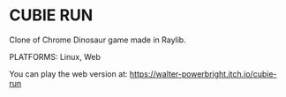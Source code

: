 <h1>CUBIE RUN</h1>

Clone of Chrome Dinosaur game made in Raylib.

PLATFORMS: Linux, Web

You can play the web version at: https://walter-powerbright.itch.io/cubie-run
